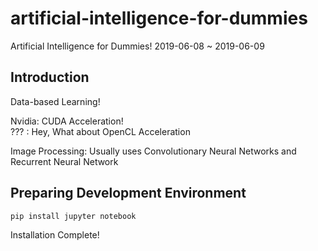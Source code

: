 # artificial-intelligence-for-dummies

Artificial Intelligence for Dummies! 2019-06-08 ~ 2019-06-09

## Introduction

Data-based Learning!  

Nvidia: CUDA Acceleration!  
??? : Hey, What about OpenCL Acceleration  
  
Image Processing: Usually uses Convolutionary Neural Networks and Recurrent Neural Network  


## Preparing Development Environment

```
pip install jupyter notebook
```

Installation Complete!
